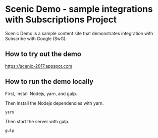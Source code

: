 # Scenic Demo - sample integrations with Subscriptions Project

Scenic Demo is a sample content site that demonstrates integration with
Subscribe with Google (SwG).

## How to try out the demo
https://scenic-2017.appspot.com

## How to run the demo locally

First, install Nodejs, yarn, and gulp.

Then install the Nodejs dependencies with yarn.

```bash
yarn
```

Then start the server with gulp.

```bash
gulp
```
